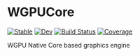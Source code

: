 # WGPUCore

[![Stable](https://img.shields.io/badge/docs-stable-blue.svg)](https://arhik.github.io/WGPUCore.jl/stable/)
[![Dev](https://img.shields.io/badge/docs-dev-blue.svg)](https://arhik.github.io/WGPUCore.jl/dev/)
[![Build Status](https://github.com/arhik/WGPUCore.jl/actions/workflows/CI.yml/badge.svg?branch=main)](https://github.com/arhik/WGPUCore.jl/actions/workflows/CI.yml?query=branch%3Amain)
[![Coverage](https://codecov.io/gh/arhik/WGPUCore.jl/branch/main/graph/badge.svg)](https://codecov.io/gh/arhik/WGPUCore.jl)

WGPU Native Core based graphics engine

